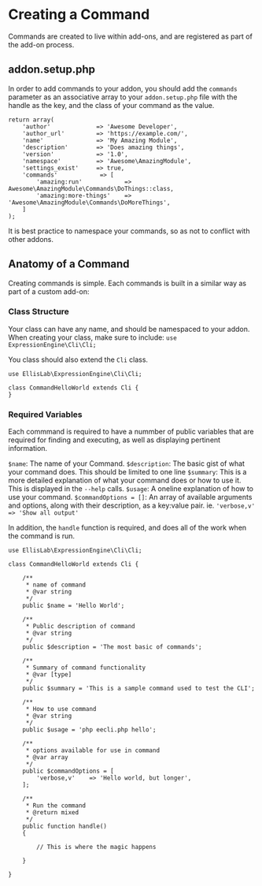 # Creating a Command

Commands are created to live within add-ons, and are registered as part of the add-on process.

## addon.setup.php

In order to add commands to your addon, you should add the `commands` parameter as an associative array to your `addon.setup.php` file with the handle as the key, and the class of your command as the value.

```
return array(
    'author'             => 'Awesome Developer',
    'author_url'         => 'https://example.com/',
    'name'               => 'My Amazing Module',
    'description'        => 'Does amazing things',
    'version'            => '1.0',
    'namespace'          => 'Awesome\AmazingModule',
    'settings_exist'     => true,
    'commands'            => [
        'amazing:run'            => Awesome\AmazingModule\Commands\DoThings::class,
        'amazing:more-things'    => 'Awesome\AmazingModule\Commands\DoMoreThings',
    ]
);
```

It is best practice to namespace your commands, so as not to conflict with other addons.

## Anatomy of a Command

Creating commands is simple. Each commands is built in a similar way as part of a custom add-on:

### Class Structure

Your class can have any name, and should be namespaced to your addon. When creating your class, make sure to include:
`use ExpressionEngine\Cli\Cli;`

You class should also extend the `Cli` class.

```
use EllisLab\ExpressionEngine\Cli\Cli;

class CommandHelloWorld extends Cli {
}
```

### Required Variables

Each commmand is required to have a nummber of public variables that are required for finding and executing, as well as displaying pertinent information.

`$name`: The name of your Command.
`$description`: The basic gist of what your command does. This should be limited to one line
`$summary`: This is a more detailed explanation of what your command does or how to use it. This is displayed in the `--help` calls.
`$usage`: A oneline explanation of how to use your command.
`$commandOptions = []`: An array of available arguments and options, along with their description, as a key:value pair. ie. `'verbose,v' => 'Show all output'`

In addition, the `handle` function is required, and does all of the work when the command is run.

```
use EllisLab\ExpressionEngine\Cli\Cli;

class CommandHelloWorld extends Cli {

    /**
     * name of command
     * @var string
     */
    public $name = 'Hello World';

    /**
     * Public description of command
     * @var string
     */
    public $description = 'The most basic of commands';

    /**
     * Summary of command functionality
     * @var [type]
     */
    public $summary = 'This is a sample command used to test the CLI';

    /**
     * How to use command
     * @var string
     */
    public $usage = 'php eecli.php hello';

    /**
     * options available for use in command
     * @var array
     */
    public $commandOptions = [
        'verbose,v'    => 'Hello world, but longer',
    ];

    /**
     * Run the command
     * @return mixed
     */
    public function handle()
    {

        // This is where the magic happens

    }
    
}
```